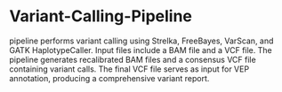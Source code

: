 # Variant-Calling-Pipeline
 pipeline performs variant calling using Strelka, FreeBayes, VarScan, and GATK HaplotypeCaller. Input files include a BAM file and a VCF file. The pipeline generates recalibrated BAM files and a consensus VCF file containing variant calls. The final VCF file serves as input for VEP annotation, producing a comprehensive variant report.
